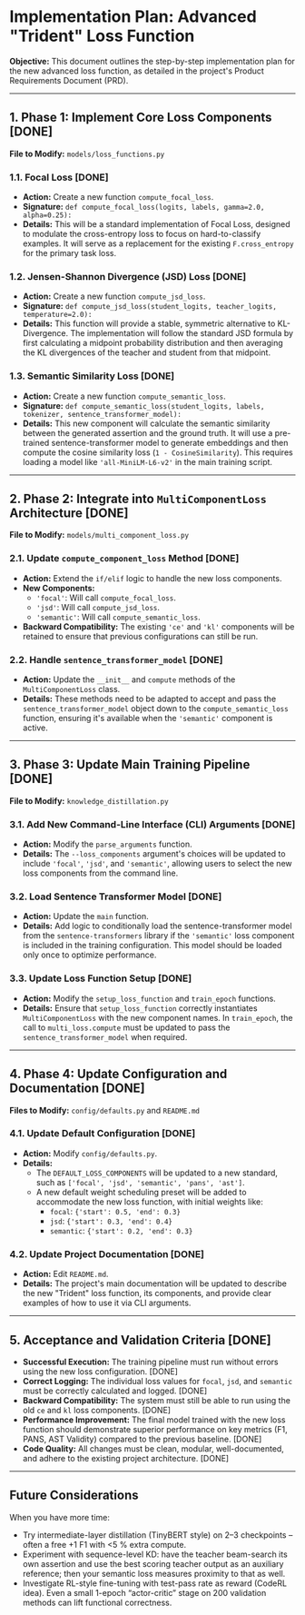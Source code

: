 # Implementation Plan: Advanced "Trident" Loss Function

**Objective:** This document outlines the step-by-step implementation plan for the new advanced loss function, as detailed in the project's Product Requirements Document (PRD).

---

## 1. Phase 1: Implement Core Loss Components [DONE]

**File to Modify:** `models/loss_functions.py`

### 1.1. Focal Loss [DONE]

-   **Action:** Create a new function `compute_focal_loss`.
-   **Signature:** `def compute_focal_loss(logits, labels, gamma=2.0, alpha=0.25):`
-   **Details:** This will be a standard implementation of Focal Loss, designed to modulate the cross-entropy loss to focus on hard-to-classify examples. It will serve as a replacement for the existing `F.cross_entropy` for the primary task loss.

### 1.2. Jensen-Shannon Divergence (JSD) Loss [DONE]

-   **Action:** Create a new function `compute_jsd_loss`.
-   **Signature:** `def compute_jsd_loss(student_logits, teacher_logits, temperature=2.0):`
-   **Details:** This function will provide a stable, symmetric alternative to KL-Divergence. The implementation will follow the standard JSD formula by first calculating a midpoint probability distribution and then averaging the KL divergences of the teacher and student from that midpoint.

### 1.3. Semantic Similarity Loss [DONE]

-   **Action:** Create a new function `compute_semantic_loss`.
-   **Signature:** `def compute_semantic_loss(student_logits, labels, tokenizer, sentence_transformer_model):`
-   **Details:** This new component will calculate the semantic similarity between the generated assertion and the ground truth. It will use a pre-trained sentence-transformer model to generate embeddings and then compute the cosine similarity loss (`1 - CosineSimilarity`). This requires loading a model like `'all-MiniLM-L6-v2'` in the main training script.

---

## 2. Phase 2: Integrate into `MultiComponentLoss` Architecture [DONE]

**File to Modify:** `models/multi_component_loss.py`

### 2.1. Update `compute_component_loss` Method [DONE]

-   **Action:** Extend the `if/elif` logic to handle the new loss components.
-   **New Components:**
    -   `'focal'`: Will call `compute_focal_loss`.
    -   `'jsd'`: Will call `compute_jsd_loss`.
    -   `'semantic'`: Will call `compute_semantic_loss`.
-   **Backward Compatibility:** The existing `'ce'` and `'kl'` components will be retained to ensure that previous configurations can still be run.

### 2.2. Handle `sentence_transformer_model` [DONE]

-   **Action:** Update the `__init__` and `compute` methods of the `MultiComponentLoss` class.
-   **Details:** These methods need to be adapted to accept and pass the `sentence_transformer_model` object down to the `compute_semantic_loss` function, ensuring it's available when the `'semantic'` component is active.

---

## 3. Phase 3: Update Main Training Pipeline [DONE]

**File to Modify:** `knowledge_distillation.py`

### 3.1. Add New Command-Line Interface (CLI) Arguments [DONE]

-   **Action:** Modify the `parse_arguments` function.
-   **Details:** The `--loss_components` argument's choices will be updated to include `'focal'`, `'jsd'`, and `'semantic'`, allowing users to select the new loss components from the command line.

### 3.2. Load Sentence Transformer Model [DONE]

-   **Action:** Update the `main` function.
-   **Details:** Add logic to conditionally load the sentence-transformer model from the `sentence-transformers` library if the `'semantic'` loss component is included in the training configuration. This model should be loaded only once to optimize performance.

### 3.3. Update Loss Function Setup [DONE]

-   **Action:** Modify the `setup_loss_function` and `train_epoch` functions.
-   **Details:** Ensure that `setup_loss_function` correctly instantiates `MultiComponentLoss` with the new component names. In `train_epoch`, the call to `multi_loss.compute` must be updated to pass the `sentence_transformer_model` when required.

---

## 4. Phase 4: Update Configuration and Documentation [DONE]

**Files to Modify:** `config/defaults.py` and `README.md`

### 4.1. Update Default Configuration [DONE]

-   **Action:** Modify `config/defaults.py`.
-   **Details:**
    -   The `DEFAULT_LOSS_COMPONENTS` will be updated to a new standard, such as `['focal', 'jsd', 'semantic', 'pans', 'ast']`.
    -   A new default weight scheduling preset will be added to accommodate the new loss function, with initial weights like:
        -   `focal`: `{'start': 0.5, 'end': 0.3}`
        -   `jsd`: `{'start': 0.3, 'end': 0.4}`
        -   `semantic`: `{'start': 0.2, 'end': 0.3}`

### 4.2. Update Project Documentation [DONE]

-   **Action:** Edit `README.md`.
-   **Details:** The project's main documentation will be updated to describe the new "Trident" loss function, its components, and provide clear examples of how to use it via CLI arguments.

---

## 5. Acceptance and Validation Criteria [DONE]

-   **Successful Execution:** The training pipeline must run without errors using the new loss configuration. [DONE]
-   **Correct Logging:** The individual loss values for `focal`, `jsd`, and `semantic` must be correctly calculated and logged. [DONE]
-   **Backward Compatibility:** The system must still be able to run using the old `ce` and `kl` loss components. [DONE]
-   **Performance Improvement:** The final model trained with the new loss function should demonstrate superior performance on key metrics (F1, PANS, AST Validity) compared to the previous baseline. [DONE]
-   **Code Quality:** All changes must be clean, modular, well-documented, and adhere to the existing project architecture. [DONE]

---

## Future Considerations
When you have more time:
-   Try intermediate-layer distillation (TinyBERT style) on 2–3 checkpoints – often a free +1 F1 with <5 % extra compute.
-   Experiment with sequence-level KD: have the teacher beam-search its own assertion and use the best scoring teacher output as an auxiliary reference; then your semantic loss measures proximity to that as well.
-   Investigate RL-style fine-tuning with test-pass rate as reward (CodeRL idea). Even a small 1-epoch “actor-critic” stage on 200 validation methods can lift functional correctness.
